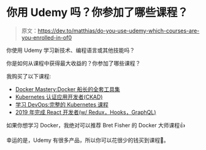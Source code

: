 # 你用 Udemy 吗？你参加了哪些课程？

> 原文：<https://dev.to/matthias/do-you-use-udemy-which-courses-are-you-enrolled-in-of0>

你使用 Udemy 学习新技术、编程语言或其他技能吗？

你是如何从课程中获得最大收益的？你参加了哪些课程？

我购买了以下课程:

*   [Docker Mastery:Docker 船长的全套工具集](https://www.udemy.com/docker-mastery/learn/)
*   [Kubernetes 认证应用开发者(CKAD)](https://www.udemy.com/certified-kubernetes-application-developer/learn/)
*   [学习 DevOps:完整的 Kubernetes 课程](https://www.udemy.com/learn-devops-the-complete-kubernetes-course/learn/)
*   [2019 年完成 React 开发者(w/ Redux，Hooks，GraphQL)](https://www.udemy.com/complete-react-developer-zero-to-mastery/learn/)

如果你想学习 Docker，我绝对可以推荐 Bret Fisher 的 Docker 大师课程👍

幸运的是，Udemy 有很多产品，所以你可以花很少的钱买到课程🤑。